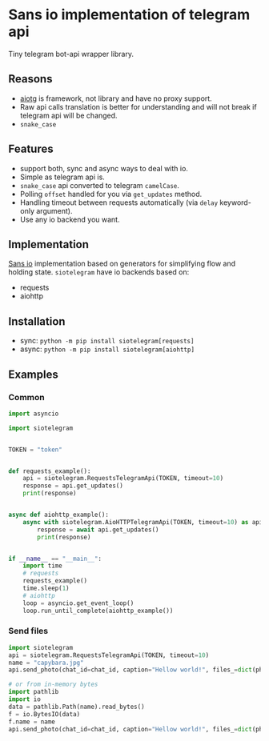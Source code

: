 # Sans io implementation of telegram api
Tiny telegram bot-api wrapper library.

## Reasons
* [aiotg](https://github.com/szastupov/aiotg) is framework, not library and have no proxy support.
* Raw api calls translation is better for understanding and will not break if telegram api will be changed.
* `snake_case`

## Features
* support both, sync and async ways to deal with io.
* Simple as telegram api is.
* `snake_case` api converted to telegram `camelCase`.
* Polling `offset` handled for you via `get_updates` method.
* Handling timeout between requests automatically (via `delay` keyword-only argument).
* Use any io backend you want.

## Implementation
[Sans io](http://sans-io.readthedocs.io/) implementation based on generators
for simplifying flow and holding state. `siotelegram` have io backends based on:
* requests
* aiohttp

## Installation
* sync: `python -m pip install siotelegram[requests]`
* async: `python -m pip install siotelegram[aiohttp]`

## Examples

### Common
``` python
import asyncio

import siotelegram


TOKEN = "token"


def requests_example():
    api = siotelegram.RequestsTelegramApi(TOKEN, timeout=10)
    response = api.get_updates()
    print(response)


async def aiohttp_example():
    async with siotelegram.AioHTTPTelegramApi(TOKEN, timeout=10) as api:
        response = await api.get_updates()
        print(response)


if __name__ == "__main__":
    import time
    # requests
    requests_example()
    time.sleep(1)
    # aiohttp
    loop = asyncio.get_event_loop()
    loop.run_until_complete(aiohttp_example())
```

### Send files
``` python
import siotelegram
api = siotelegram.RequestsTelegramApi(TOKEN, timeout=10)
name = "capybara.jpg"
api.send_photo(chat_id=chat_id, caption="Hellow world!", files_=dict(photo=open(, "rb")))

# or from in-memory bytes
import pathlib
import io
data = pathlib.Path(name).read_bytes()
f = io.BytesIO(data)
f.name = name
api.send_photo(chat_id=chat_id, caption="Hellow world!", files_=dict(photo=f))
```
